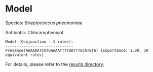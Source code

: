 
# Model

Species: *Streptococcus pneumoniae*

Antibiotic: Chloramphenicol

```
Model (Conjunction - 1 rules):
------------------------------
Presence(AAAAAATCATGAAAATTTTAATTTGCATGTA) [Importance: 1.00, 30 equivalent rules]

```

For details, please refer to the [results directory](../../../../../results/scm_b/streptococcus%20pneumoniae/chloramphenicol/repeat_0/).

